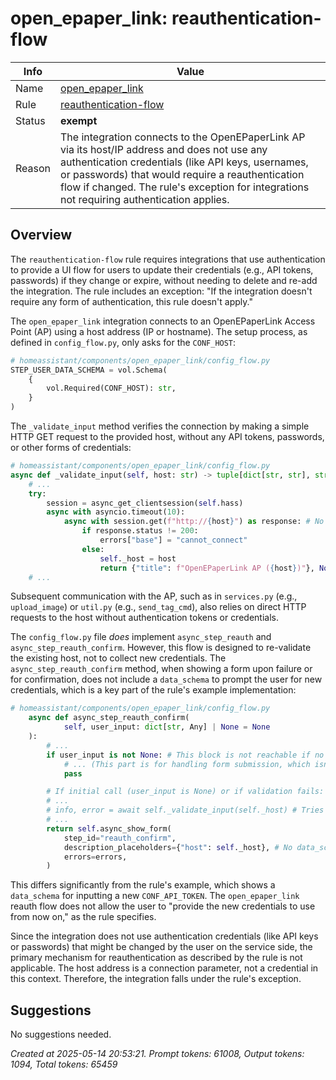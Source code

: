 # open_epaper_link: reauthentication-flow

| Info   | Value                                                                    |
|--------|--------------------------------------------------------------------------|
| Name   | [open_epaper_link](https://github.com/OpenEPaperLink/Home_Assistant_Integration) |
| Rule   | [reauthentication-flow](https://developers.home-assistant.io/docs/core/integration-quality-scale/rules/reauthentication-flow)                                                     |
| Status | **exempt**                                       |
| Reason | The integration connects to the OpenEPaperLink AP via its host/IP address and does not use any authentication credentials (like API keys, usernames, or passwords) that would require a reauthentication flow if changed. The rule's exception for integrations not requiring authentication applies. |

## Overview

The `reauthentication-flow` rule requires integrations that use authentication to provide a UI flow for users to update their credentials (e.g., API tokens, passwords) if they change or expire, without needing to delete and re-add the integration. The rule includes an exception: "If the integration doesn't require any form of authentication, this rule doesn't apply."

The `open_epaper_link` integration connects to an OpenEPaperLink Access Point (AP) using a host address (IP or hostname). The setup process, as defined in `config_flow.py`, only asks for the `CONF_HOST`:
```python
# homeassistant/components/open_epaper_link/config_flow.py
STEP_USER_DATA_SCHEMA = vol.Schema(
    {
        vol.Required(CONF_HOST): str,
    }
)
```
The `_validate_input` method verifies the connection by making a simple HTTP GET request to the provided host, without any API tokens, passwords, or other forms of credentials:
```python
# homeassistant/components/open_epaper_link/config_flow.py
async def _validate_input(self, host: str) -> tuple[dict[str, str], str | None]:
    # ...
    try:
        session = async_get_clientsession(self.hass)
        async with asyncio.timeout(10):
            async with session.get(f"http://{host}") as response: # No authentication headers/tokens
                if response.status != 200:
                    errors["base"] = "cannot_connect"
                else:
                    self._host = host
                    return {"title": f"OpenEPaperLink AP ({host})"}, None
    # ...
```
Subsequent communication with the AP, such as in `services.py` (e.g., `upload_image`) or `util.py` (e.g., `send_tag_cmd`), also relies on direct HTTP requests to the host without authentication tokens or credentials.

The `config_flow.py` file *does* implement `async_step_reauth` and `async_step_reauth_confirm`. However, this flow is designed to re-validate the existing host, not to collect new credentials. The `async_step_reauth_confirm` method, when showing a form upon failure or for confirmation, does not include a `data_schema` to prompt the user for new credentials, which is a key part of the rule's example implementation:
```python
# homeassistant/components/open_epaper_link/config_flow.py
    async def async_step_reauth_confirm(
            self, user_input: dict[str, Any] | None = None
    ):
        # ...
        if user_input is not None: # This block is not reachable if no form with input is presented
            # ... (This part is for handling form submission, which isn't presented for credential input)
            pass

        # If initial call (user_input is None) or if validation fails:
        # ...
        # info, error = await self._validate_input(self._host) # Tries to validate existing host
        # ...
        return self.async_show_form(
            step_id="reauth_confirm",
            description_placeholders={"host": self._host}, # No data_schema for new credentials
            errors=errors,
        )
```
This differs significantly from the rule's example, which shows a `data_schema` for inputting a new `CONF_API_TOKEN`. The `open_epaper_link` reauth flow does not allow the user to "provide the new credentials to use from now on," as the rule specifies.

Since the integration does not use authentication credentials (like API keys or passwords) that might be changed by the user on the service side, the primary mechanism for reauthentication as described by the rule is not applicable. The host address is a connection parameter, not a credential in this context. Therefore, the integration falls under the rule's exception.

## Suggestions

No suggestions needed.

_Created at 2025-05-14 20:53:21. Prompt tokens: 61008, Output tokens: 1094, Total tokens: 65459_
